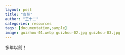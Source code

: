 ```yaml
---
layout: post
title: "贵州"
author: "王十二"
categories: resources
tags: [documentation,sample]
image: guizhou-01.webp guizhou-02.jpg guizhou-03.jpg
---
```


多年以前！
